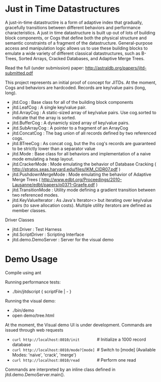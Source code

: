 Just in Time Datastructures
====

A just-in-time datastructire is a form of adaptive index that gradually, gracefully transitions between different behaviors and performance characteristics.  A just in time datastructure is built up out of lots of building block components, or Cogs that define both the physical structure and semantic constraints of a fragment of the datastructure.  General-purpose access and manipulation logic allows us to use these building blocks to emulate a wide variety of different classical datastructures, such as B-Trees, Sorted Arrays, Cracked Databases, and Adaptive Merge Trees.  

Read the full (under submission) paper: http://astraldb.org/papers/jitd-submitted.pdf

This project represents an initial proof of concept for JITDs.  At the moment, Cogs and behaviors are hardcoded.  Records are key/value pairs (long, long).

* jitd.Cog : Base class for all of the building block components
* jitd.LeafCog : A single key/value pair.
* jitd.ArrayCog : A static-sized array of key/value pairs.  Use cog.sorted to indicate that the array is sorted.
* jitd.BufferCog : A dynamicly sized array of key/value pairs.
* jitd.SubArrayCog : A pointer to a fragment of an ArrayCog
* jitd.ConcatCog : The bag union of all records defined by two referenced cogs.
* jitd.BTreeCog : As concat cog, but the lhs cog's records are guaranteed to be strictly lower than a separator value
* jitd.Mode : Base class for all behaviors and implementation of a naive mode emulating a heap layout.
* jitd.CrackerMode : Mode emulating the behavior of Database Cracking ( http://stratos.seas.harvard.edu/files/IKM_CIDR07.pdf )
* jitd.PushdownMergeMode : Mode emulating the behavior of Adaptive Merge Trees ( http://www.edbt.org/Proceedings/2010-Lausanne/edbt/papers/p0371-Graefe.pdf )
* jitd.TransitionMode : Utility mode defining a gradient transition between two referenced modes.
* jitd.KeyValueIterator : As Java's Iterator<> but iterating over key/value pairs (to save allocation costs).  Multiple utility iterators are defined as member classes.

Driver Classes
* jitd.Driver : Test Harness
* jitd.ScriptDriver : Scripting Interface
* jitd.demo.DemoServer : Server for the visual demo

Demo Usage
====

Compile using ant

Running performance tests: 
* ./bin/jitdscript { scriptFile | - }

Running the visual demo: 
* ./bin/demo
* open demo/tree.html

At the moment, the Visual demo UI is under development.  Commands are issued through web requests
* `curl http://localhost:8010/init        `# Initialize a 1000 record database
* `curl http://localhost:8010/mode?[mode] `# Switch to [mode] (Available Modes: 'naive', 'crack', 'merge')
* `curl http://localhost:8010/read        `# Perform one read

Commands are interpreted by an inline class defined in jitd.demo.DemoServer.main().

